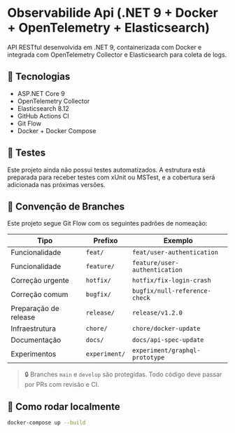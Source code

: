 # Observabilide Api (.NET 9 + Docker + OpenTelemetry + Elasticsearch)

API RESTful desenvolvida em .NET 9, containerizada com Docker e integrada com OpenTelemetry Collector e Elasticsearch para coleta de logs.

## 🧱 Tecnologias

- ASP.NET Core 9
- OpenTelemetry Collector
- Elasticsearch 8.12
- GitHub Actions CI
- Git Flow 
- Docker + Docker Compose

## 🧪 Testes

Este projeto ainda não possui testes automatizados. A estrutura está preparada para receber testes com xUnit ou MSTest, e a cobertura será adicionada nas próximas versões.

## 🧭 Convenção de Branches

Este projeto segue Git Flow com os seguintes padrões de nomeação:

| Tipo        | Prefixo        | Exemplo                          |
|-------------|----------------|----------------------------------|
| Funcionalidade | `feat/`   | `feat/user-authentication`   |
| Funcionalidade | `feature/`   | `feature/user-authentication`   |
| Correção urgente | `hotfix/` | `hotfix/fix-login-crash`        |
| Correção comum | `bugfix/`    | `bugfix/null-reference-check`   |
| Preparação de release | `release/` | `release/v1.2.0`           |
| Infraestrutura | `chore/`     | `chore/docker-update`           |
| Documentação | `docs/`        | `docs/api-spec-update`          |
| Experimentos | `experiment/`  | `experiment/graphql-prototype`  |

> 🔒 Branches `main` e `develop` são protegidas. Todo código deve passar por PRs com revisão e CI.


## 🚀 Como rodar localmente

```bash
docker-compose up --build
